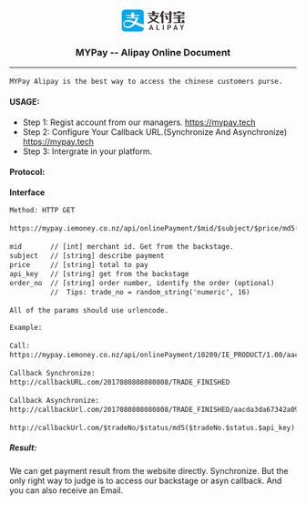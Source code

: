 <p align="center"><img src="alipay.png">
<h3 align="center">MYPay -- Alipay Online Document</h3><hr>
</p>

``
MYPay Alipay is the best way to access the chinese customers purse.
``

#### USAGE:

* Step 1: Regist account from our managers. <a href="https://mypay.tech">https://mypay.tech</a>
* Step 2: Configure Your Callback URL.(Synchronize And Asynchronize) <a href="https://mypay.tech">https://mypay.tech</a>
* Step 3: Intergrate in your platform.

#### Protocol:

**Interface**

```
Method: HTTP GET

https://mypay.iemoney.co.nz/api/onlinePayment/$mid/$subject/$price/md5($mid.$subject.$price.$api_key)/$order_no

mid       // [int] merchant id. Get from the backstage.
subject   // [string] describe payment
price     // [string] total to pay
api_key   // [string] get from the backstage
order_no  // [string] order number, identify the order (optional)
		  //  Tips: trade_no = random_string('numeric', 16)

All of the params should use urlencode.
```

```
Example:

Call:
https://mypay.iemoney.co.nz/api/onlinePayment/10209/IE_PRODUCT/1.00/aacda3da67342a0961faa7c631041871/2017080808080808

Callback Synchronize:
http://callbackURL.com/2017080808080808/TRADE_FINISHED

Callback Asynchronize:
http://callbackUrl.com/2017080808080808/TRADE_FINISHED/aacda3da67342a0961faa7c631041871

http://callbackUrl.com/$tradeNo/$status/md5($tradeNo.$status.$api_key)

```

##### Result:

We can get payment result from the website directly. Synchronize.
But the only right way to judge is to access our backstage or asyn callback. And you can also receive an Email.







